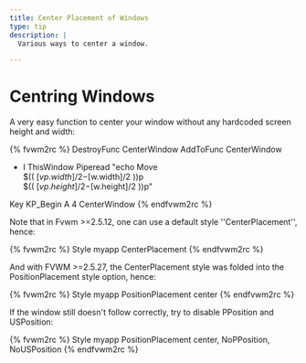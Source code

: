 ```yaml
---
title: Center Placement of Windows
type: tip
description: |
  Various ways to center a window.

---
```


# Centring Windows

A very easy function to center your window without any hardcoded screen height and width:

{% fvwm2rc %}
DestroyFunc CenterWindow
AddToFunc   CenterWindow
+ I ThisWindow Piperead "echo Move \
    $(( $[vp.width]/2-$[w.width]/2 ))p \
    $(( $[vp.height]/2-$[w.height]/2 ))p"

Key KP\_Begin A 4 CenterWindow
{% endfvwm2rc %}

Note that in Fvwm >=2.5.12, one can use a default style ''CenterPlacement'', hence:

{% fvwm2rc %}
Style myapp CenterPlacement
{% endfvwm2rc %}

And with FVWM >=2.5.27, the CenterPlacement style was folded into the
PositionPlacement style option, hence:

{% fvwm2rc %}
Style myapp PositionPlacement center
{% endfvwm2rc %}

If the window still doesn't follow correctly, try to disable PPosition and USPosition:

{% fvwm2rc %}
Style myapp PositionPlacement center, NoPPosition, NoUSPosition
{% endfvwm2rc %}

